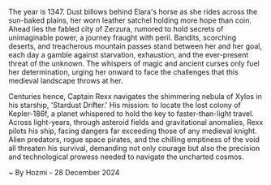 
The year is 1347.  Dust billows behind Elara's horse as she rides across the sun-baked plains, her worn leather satchel holding more hope than coin.  Ahead lies the fabled city of Zerzura, rumored to hold secrets of unimaginable power, a journey fraught with peril. Bandits, scorching deserts, and treacherous mountain passes stand between her and her goal, each day a gamble against starvation, exhaustion, and the ever-present threat of the unknown. The whispers of magic and ancient curses only fuel her determination, urging her onward to face the challenges that this medieval landscape throws at her.

Centuries hence, Captain Rexx navigates the shimmering nebula of Xylos in his starship, 'Stardust Drifter.'  His mission: to locate the lost colony of Kepler-186f, a planet whispered to hold the key to faster-than-light travel.  Across light-years, through asteroid fields and gravitational anomalies, Rexx pilots his ship, facing dangers far exceeding those of any medieval knight.  Alien predators, rogue space pirates, and the chilling emptiness of the void all threaten his survival, demanding not only courage but also the precision and technological prowess needed to navigate the uncharted cosmos.

~ By Hozmi - 28 December 2024
